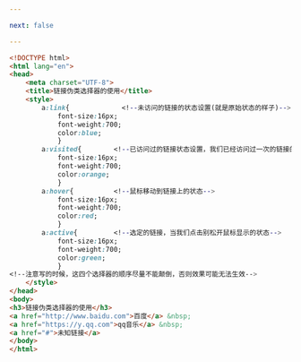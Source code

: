 ```yaml
---

next: false

---
```




<BlogInfo id="119" title="9.链接伪类选择器的使用" author="白日梦想猿" pv=0 read_times=0 pre_cost_time="0分46秒" category="css学习" tag_list="['css学习']" create_time="2020.07.17 13:23:15" update_time="2020.07.17 13:37:59" />

```html
<!DOCTYPE html>
<html lang="en">
<head>
    <meta charset="UTF-8">
    <title>链接伪类选择器的使用</title>
    <style>
        a:link{             <!--未访问的链接的状态设置(就是原始状态的样子)-->
            font-size:16px;
            font-weight:700;
            color:blue;
            }
        a:visited{        <!--已访问过的链接状态设置，我们已经访问过一次的链接的状态-->
            font-size:16px;
            font-weight:700;
            color:orange;
            }
        a:hover{          <!--鼠标移动到链接上的状态-->
            font-size:16px;
            font-weight:700;
            color:red;
            }
        a:active{         <!--选定的链接，当我们点击别松开鼠标显示的状态-->
            font-size:16px;
            font-weight:700;
            color:green;
            }
<!--注意写的时候，这四个选择器的顺序尽量不能颠倒，否则效果可能无法生效-->
    </style>
</head>
<body>
<h3>链接伪类选择器的使用</h3>
<a href="http://www.baidu.com">百度</a> &nbsp;
<a href="https://y.qq.com">qq音乐</a> &nbsp;
<a href="#">未知链接</a>
</body>
</html>
```



<ActionBox />
